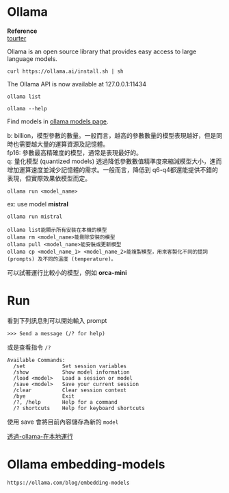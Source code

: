 # Ollama  

**Reference**  
[tourter](https://medium.com/@Tanzim/how-to-run-ollama-in-windows-via-wsl-8ace765cee12)  


Ollama is an open source library that provides easy access to large language models.  

    curl https://ollama.ai/install.sh | sh

The Ollama API is now available at 127.0.0.1:11434  

    ollama list  

    ollama --help  

Find models in [ollama models page](https://ollama.com/library).  

b: billion，模型參數的數量。一般而言，越高的參數數量的模型表現越好，但是同時也需要越大量的運算資源及記憶體。  
fp16: 參數最高精確度的模型，通常是表現最好的。  
q: 量化模型 (quantized models) 透過降低參數數值精準度來縮減模型大小，進而增加運算速度並減少記憶體的需求。一般而言，降低到 q6-q4都還能提供不錯的表現，但實際效果依模型而定。  

    ollama run <model_name>  

ex: use model **mistral**   

    ollama run mistral

    ollama list能顯示所有安裝在本機的模型  
    ollama rm <model_name>能刪除安裝的模型  
    ollama pull <model_name>能安裝或更新模型  
    ollama cp <model_name_1> <model_name_2>能複製模型，用來客製化不同的提詞 (prompts) 及不同的溫度 (temperature)。  

可以試著運行比較小的模型，例如 **orca-mini**   

# Run  

看到下列訊息則可以開始輸入 prompt  

    >>> Send a message (/? for help)

或是查看指令 `/?`  

    Available Commands:
      /set            Set session variables
      /show           Show model information
      /load <model>   Load a session or model
      /save <model>   Save your current session
      /clear          Clear session context
      /bye            Exit
      /?, /help       Help for a command
      /? shortcuts    Help for keyboard shortcuts

使用 save 會將目前內容儲存為新的 `model`  


[透過-ollama-在本地運行](https://medium.com/@liyiyuian/%E9%80%8F%E9%81%8E-ollama-%E5%9C%A8%E6%9C%AC%E5%9C%B0%E9%81%8B%E8%A1%8C-llm-60e0081ebdca)


# Ollama embedding-models  

    https://ollama.com/blog/embedding-models